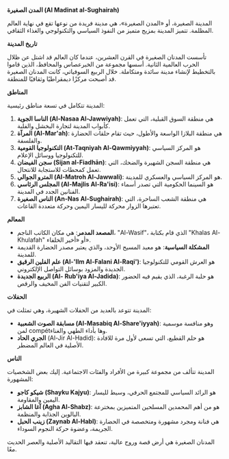 **المدن الصغيرة (Al Madinat al-Sughairah)**

المدينة الصغيرة، أو «المدن الصغيرة»، هي مدينة فريدة من نوعها تقع في نهاية العالم المظلمة. تتميز المدينة بمزيج متميز من النفوذ السياسي والتكنولوجي والغذاء الثقافي.

**تاريخ المدينة**

تأسست المدنان الصغيرة في القرن العشرين، عندما كان العالم قد اشتل عن ظلال الحرب العالمية الثانية. أسسها مجموعة من الخبرعصاس والمحافظ، الذين قاموا بالتخطيط لإنشاء مدينة سائدة ومتكاملة. خلال الربيع السوفياتي، كانت المدنان الصغيرة قد أصبحت مركزًا ديمقراطيًا وثقافيًا للمنطقة.

**المناطق**

المدينة تتكامل في تسعة مناطق رئيسية:

1. **الناسا الجوية (Al-Nasaa Al-Jawwiyah)**: هي منطقة السوق القبلية، التي تعمل كأبواب المدينة لتجارة البخشل والفلبة.
2. **المرآة (Al-Mar'ah)**: هي منطقة البلازا الواسعة والأطول، حيث تقام حلقات الحضارة والفلسفة.
3. **التكنولوجيا القومية (At-Taqniyah Al-Qawmiyyah)**: هو المركز السياسي للتكنولوجيا ووسائل الإعلام.
4. **سجن الفيضان (Sijan al-Fiadhān)**: هي منطقة السجن الشهيرة والضحك، التي تعمل كمحطات للاستجابة للانتحال.
5. **المترو الجوالي (Al-Matroh Al-Jawwali)**: هو المركز السياسي والعسكري للمدينة.
6. **المجلس الرئاسي (Al-Majlis Al-Ra'isi)**: هو السينما الحكومية التي تصدر أسماء الفنانين الجدد في المدينة.
7. **الناس الصغيرة (An-Nas Al-Sughairah)**: هي منطقة الشعب الساحرة، التي تعتبرها الزوار محركة لليسار اليمين وحركة متعددة القاعات.

**المعالم**

*   **المصعد المدمر**: هي مكان الكاتب الناجم، "Al-Wasif"، الذي قام بكتابة "Khalas Al-Khulafah" أو «أخير الخلفاء».
*   **المشكلة السياسية**: هو معبد المسيح الأوحد، والذي يعتبر مصدر الحضارة القديمة للمدينة.
*   **علم الفلين الرقيق (Al-'Ilm Al-Falani Al-Raqi')**: هو العرش القومي للتكنولوجيا الجديدة والمزود بوسائل التواصل الإلكتروني.
*   **الربيع الجديدة (Al- Rub'iya Al-Jadida)**: هو حلبة الرغبة، الذي يقيم فيه الحضور الكبير لتقنيات الفن المخيف والرقص.

**الحفلات**

المدينة تتوعد بالعديد من الحفلات الشهيرة، وهي تمثلت في:
*   **مسابقة الصوت الشعبية (Al-Masabiq Al-Share'iyyah)**: وهو منافسة موسمية لمن compétوها بأداء الطهي والغناء.
*   **الجري الحاد** (Al-Jir Al-Hadid): هو حلم القطيع، التي تسعى لأول مرة للافادة الأصلية في العالم المضطر.

**الناس**

المدينة تتألف من مجموعة كبيرة من الأفراد والفئات الاجتماعية. إليك بعض الشخصيات المشهورة:

*   **شيكو كاجو (Shayku Kajyu)**: هو الرائد السياسي للمجتمع الحرفي، وسيط لليسار اليمين والمقاومة.
*   **آغا الشابز (Agha Al-Shabz)**: هو من أهم المحمدين المسلحين المتميزين بمخترعة البالوين الجذابة والمنظمة.
*   **زينب الحبل (Zaynab Al-Habl)**: هي فنانة ومجرد مشهورة ومتخصصة في الحضارة الجريمة، وعضوة حركة النجوم السوداء.

المدنان الصغيرة هي أرض قصة وروح عالية، تنعقد فيها التقاليد الأصلية والعصر الحديث معًا.